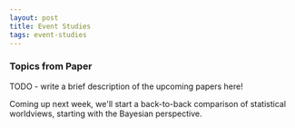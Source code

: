 ```yaml
---
layout: post
title: Event Studies
tags: event-studies
---
```


### Topics from Paper

TODO - write a brief description of the upcoming papers here!

<!--more-->

Coming up next week, we'll start a back-to-back comparison of statistical
worldviews, starting with the Bayesian perspective.
